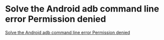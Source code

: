 # Solve the Android adb command line error Permission denied
[Solve the Android adb command line error Permission denied](https://aiwithcloud.com/2022/09/16/solve_the_android_adb_command_line_error_permission_denied/)